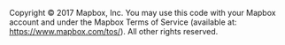 Copyright © 2017 Mapbox, Inc.
You may use this code with your Mapbox account and under the Mapbox Terms of Service (available at: https://www.mapbox.com/tos/). All other rights reserved.